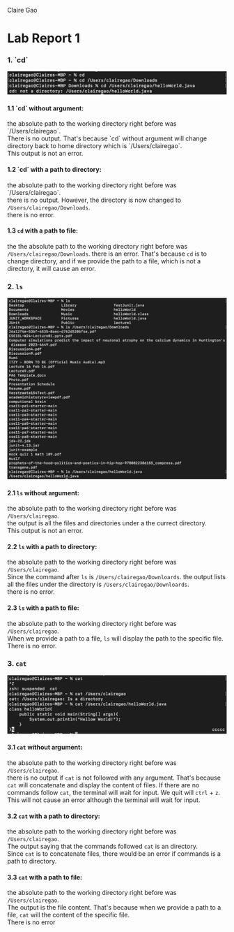 Claire Gao
<h1> Lab Report 1 </h1>
<h3>1. `cd` </h3>

![Image](cd.jpg)

<h4>1.1 `cd` without argument:</h4>
the absolute path to the working directory right before was `/Users/clairegao`.<br>
There is no output. That's because `cd` without argument will change directory back to home directory which is `/Users/clairegao`. <br>
This output is not an error.

<h4>1.2 `cd` with a path to directory:</h4>
the absolute path to the working directory right before was `/Users/clairegao`.<br>
there is no output. However, the directory is now changed to <code>/Users/clairegao/Downloads</code>.<br>
there is no error.

<h4>1.3 <code>cd</code> with a path to file:</h4>
the the absolute path to the working directory right before was <code>/Users/clairegao/Downloads</code>.
there is an error. That's because <code>cd</code>  is to change directory, and if we provide the path to a file, which is not a directory, it will cause an error. 
   
<h3>2. <code>ls</code></h3>
   
   ![Image](ls.jpg)

<h4>2.1 <code>ls</code> without argument:</h4>
the absolute path to the working directory right before was <code>/Users/clairegao</code>.<br>
the output is all the files and directories under a the currect directory.<br>
This output is not an error.

<h4>2.2 <code>ls</code> with a path to directory:</h4>
the absolute path to the working directory right before was <code>/Users/clairegao</code>. <br>
Since the command after <code>ls</code> is <code>/Users/clairegao/Downloards</code>. the output lists all the files under the directory is <code>/Users/clairegao/Downloards</code>. <br>
there is no error.

<h4>2.3 <code>ls</code> with a path to file:</h4>
the absolute path to the working directory right before was <code>/Users/clairegao</code>. <br>
When we provide a path to a file, <code>ls</code> will display the path to the specific file. <br>
There is no error.


<h3>3. <code>cat</code> </h3>

   ![Image](cat.jpg)

<h4>3.1 <code>cat</code>  without argument:</h4>
the absolute path to the working directory right before was <code>/Users/clairegao</code>. <br>
there is no output if <code>cat</code> is not followed with any argument. That's because <code>cat</code> will concatenate and display the content of files. If there are no commands follow <code>cat</code>, the terminal will wait for input. We quit will <code>ctrl</code> + <code>z</code>. <br>
This will not cause an error although the terminal will wait for input.

<h4>3.2 <code>cat</code>  with a path to directory:</h4>
the absolute path to the working directory right before was <code>/Users/clairegao</code>. <br>
The output saying that the commands followed  <code>cat</code> is an directory. <br>
Since <code>cat</code> is to concatenate files, there would be an error if commands is a path to directory.

<h4>3.3 <code>cat</code>  with a path to file:</h4>
the absolute path to the working directory right before was <code>/Users/clairegao</code>. <br>
The output is the file content. That's because when we provide a path to a file, <code>cat</code> will the content of the specific file. <br>
There is no error
